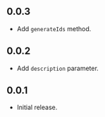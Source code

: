 ## 0.0.3

* Add `generateIds` method.

## 0.0.2

* Add `description` parameter.

## 0.0.1

* Initial release.
